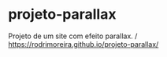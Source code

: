 # projeto-parallax
Projeto de um site com efeito parallax. / https://rodrimoreira.github.io/projeto-parallax/
